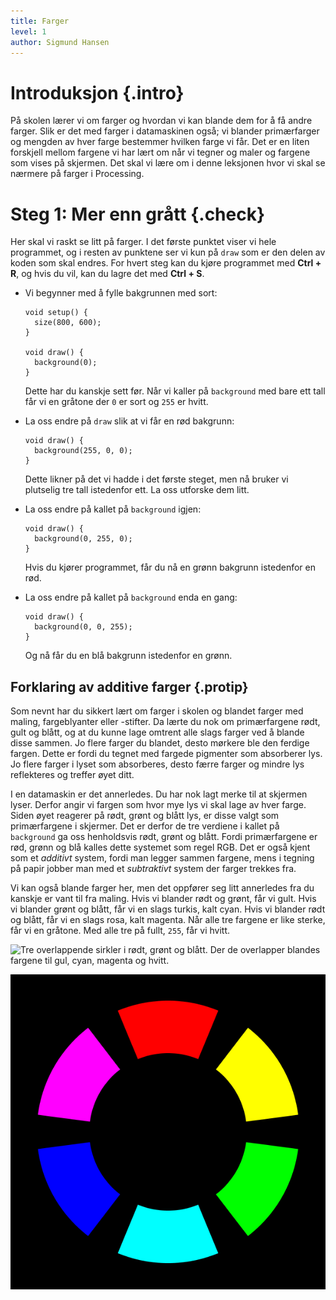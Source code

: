 ```yaml
---
title: Farger
level: 1
author: Sigmund Hansen
---
```


# Introduksjon {.intro}

På skolen lærer vi om farger og hvordan vi kan blande dem for å få
andre farger. Slik er det med farger i datamaskinen også; vi blander
primærfarger og mengden av hver farge bestemmer hvilken farge vi
får. Det er en liten forskjell mellom fargene vi har lært om når vi
tegner og maler og fargene som vises på skjermen. Det skal vi lære om
i denne leksjonen hvor vi skal se nærmere på farger i Processing.

# Steg 1: Mer enn grått {.check}

Her skal vi raskt se litt på farger. I det første punktet viser vi
hele programmet, og i resten av punktene ser vi kun på `draw` som er
den delen av koden som skal endres. For hvert steg kan du kjøre
programmet med **Ctrl + R**, og hvis du vil, kan du lagre det med
**Ctrl + S**.

+ Vi begynner med å fylle bakgrunnen med sort:

    ```processing
    void setup() {
      size(800, 600);
    }
    
    void draw() {
      background(0);
    }
    ```

  Dette har du kanskje sett før. Når vi kaller på `background` med
  bare ett tall får vi en gråtone der `0` er sort og `255` er hvitt.

+ La oss endre på `draw` slik at vi får en rød bakgrunn:

    ```processing
    void draw() {
      background(255, 0, 0);
    }
    ```

  Dette likner på det vi hadde i det første steget, men nå bruker vi
  plutselig tre tall istedenfor ett. La oss utforske dem litt.

+ La oss endre på kallet på `background` igjen:

    ```processing
    void draw() {
      background(0, 255, 0);
    }
    ```

  Hvis du kjører programmet, får du nå en grønn bakgrunn istedenfor en
  rød.

+ La oss endre på kallet på `background` enda en gang:

    ```processing
    void draw() {
      background(0, 0, 255);
    }
    ```

  Og nå får du en blå bakgrunn istedenfor en grønn.

## Forklaring av additive farger {.protip}

Som nevnt har du sikkert lært om farger i skolen og blandet farger med
maling, fargeblyanter eller -stifter. Da lærte du nok om primærfargene
rødt, gult og blått, og at du kunne lage omtrent alle slags farger ved
å blande disse sammen. Jo flere farger du blandet, desto mørkere ble
den ferdige fargen. Dette er fordi du tegnet med fargede pigmenter som
absorberer lys. Jo flere farger i lyset som absorberes, desto færre
farger og mindre lys reflekteres og treffer øyet ditt.

I en datamaskin er det annerledes. Du har nok lagt merke til at
skjermen lyser. Derfor angir vi fargen som hvor mye lys vi skal lage
av hver farge. Siden øyet reagerer på rødt, grønt og blått lys, er
disse valgt som primærfargene i skjermer. Det er derfor de tre
verdiene i kallet på `background` ga oss henholdsvis rødt, grønt og
blått. Fordi primærfargene er rød, grønn og blå kalles dette systemet
som regel RGB. Det er også kjent som et *additivt* system, fordi man
legger sammen fargene, mens i tegning på papir jobber man med et
*subtraktivt* system der farger trekkes fra.

Vi kan også blande farger her, men det oppfører seg litt annerledes
fra du kanskje er vant til fra maling. Hvis vi blander rødt og grønt,
får vi gult. Hvis vi blander grønt og blått, får vi en slags turkis,
kalt cyan. Hvis vi blander rødt og blått, får vi en slags rosa, kalt
magenta. Når alle tre fargene er like sterke, får vi en gråtone. Med
alle tre på fullt, `255`, får vi hvitt.

![](RGB.png "Tre overlappende sirkler i rødt, grønt og blått. Der de
 overlapper blandes fargene til gul, cyan, magenta og hvitt.")

![](FargehjulRGB.png "RGB-fargehjulet med primær- og sekundærfarger.")
